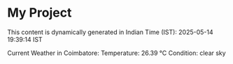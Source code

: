 # My Project

This content is dynamically generated in Indian Time (IST): 2025-05-14 19:39:14 IST


Current Weather in Coimbatore:
Temperature: 26.39 °C
Condition: clear sky

